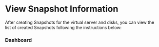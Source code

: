 # View Snapshot Information

After creating Snapshots for the virtual server and disks, you can view the list of created Snapshots following the instructions below:

### Dashboard







